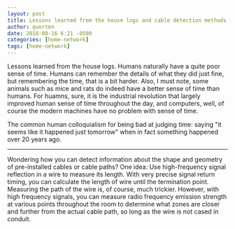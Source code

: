 ```yaml
---
layout: post
title: Lessons learned from the house logs and cable detection methods
author: quorten
date: 2018-08-16 6:21 -0500
categories: [home-network]
tags: [home-network]
---
```


Lessons learned from the house logs.  Humans naturally have a quite
poor sense of time.  Humans can remember the details of what they did
just fine, but remembering the time, that is a bit harder.  Also, I
must note, some animals such as mice and rats do indeed have a better
sense of time than humans.  For huamns, sure, it is the industrial
revolution that largely improved human sense of time throughout the
day, and computers, well, of course the modern machines have no
problem with sense of time.

The common human colloquialism for being bad at judging time: saying
"it seems like it happened just tomorrow" when in fact something
happened over 20 years ago.

----------

Wondering how you can detect information about the shape and geometry
of pre-installed cables or cable paths?  One idea: Use high-frequency
signal reflection in a wire to measure its length.  With very precise
signal return timing, you can calculate the length of wire until the
termination point.  Measuring the path of the wire is, of course, much
trickier.  However, with high frequency signals, you can measure radio
frequency emission strength at various points throughout the room to
determine what zones are closer and further from the actual cable
path, so long as the wire is not cased in conduit.
